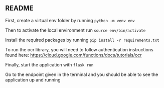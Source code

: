 ## README

First, create a virtual env folder by running `python -m venv env`

Then to activate the local environment run `source env/bin/activate`

Install the required packages by running `pip install -r requirements.txt`

To run the ocr library, you will need to follow authentication instructions found here: https://cloud.google.com/functions/docs/tutorials/ocr

Finally, start the application with `flask run`

Go to the endpoint given in the terminal and you should be able to see the application up and running
